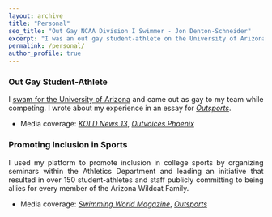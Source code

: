 ```yaml
---
layout: archive
title: "Personal"
seo_title: "Out Gay NCAA Division I Swimmer - Jon Denton-Schneider"
excerpt: "I was an out gay student-athlete on the University of Arizona Men's Swimming Team and worked to promote inclusion in sports."
permalink: /personal/
author_profile: true
---
```


<h3>Out Gay Student-Athlete</h3>

<p align="justify">
I <a href="https://arizonawildcats.com/sports/mens-swimming-and-diving/roster/jon-denton-schneider/4190">swam for the University of Arizona</a> and came out as gay to my team while competing. I wrote about my experience in an essay for <a href="https://www.outsports.com/2015/7/14/8938045/jon-denton-schneider-arizona-swimming-gay-coming-out"><i>Outsports</i></a>.
<ul>
<li>Media coverage: <a href="https://www.kold.com/story/30006001/i-was-a-bald-gay-wildcat-former-ua-swimmer-explains-coming-out-essay/"><i>KOLD News 13</i></a>, <a href="https://phoenix.outvoices.us/coming-out-to-the-team/"><i>Outvoices Phoenix</i></a>
</ul>
</p>

<h3>Promoting Inclusion in Sports</h3>

<p align="justify">
I used my platform to promote inclusion in college sports by organizing seminars within the Athletics Department and leading an initiative that resulted in over 150 student-athletes and staff publicly committing to being allies for every member of the Arizona Wildcat Family.
<ul>
<li>Media coverage: <a href="https://www.swimmingworldmagazine.com/news/lgbtqia-rights-in-the-swimming-community/"><i>Swimming World Magazine</i></a>, <a href="https://www.outsports.com/2015/11/24/9789116/arizona-wildcats-gay-lgbt-banner"><i>Outsports</i></a>
</ul>
</p>

